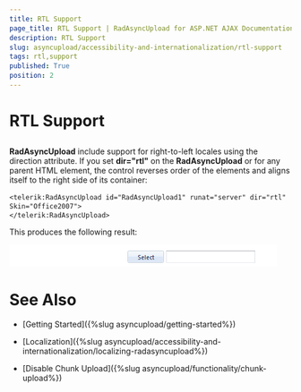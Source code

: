 ```yaml
---
title: RTL Support
page_title: RTL Support | RadAsyncUpload for ASP.NET AJAX Documentation
description: RTL Support
slug: asyncupload/accessibility-and-internationalization/rtl-support
tags: rtl,support
published: True
position: 2
---
```


# RTL Support

## 

**RadAsyncUpload** include support for right-to-left locales using the direction attribute. If you set **dir="rtl"** on the **RadAsyncUpload** or for any parent HTML element, the control reverses order of the elements and aligns itself to the right side of its container:

````ASPNET
<telerik:RadAsyncUpload id="RadAsyncUpload1" runat="server" dir="rtl" Skin="Office2007">
</telerik:RadAsyncUpload>
````

This produces the following result:

![Right To Left](images/asyncupload_rau_rtl.png)

# See Also

 * [Getting Started]({%slug asyncupload/getting-started%})

 * [Localization]({%slug asyncupload/accessibility-and-internationalization/localizing-radasyncupload%})

 * [Disable Chunk Upload]({%slug asyncupload/functionality/chunk-upload%})
